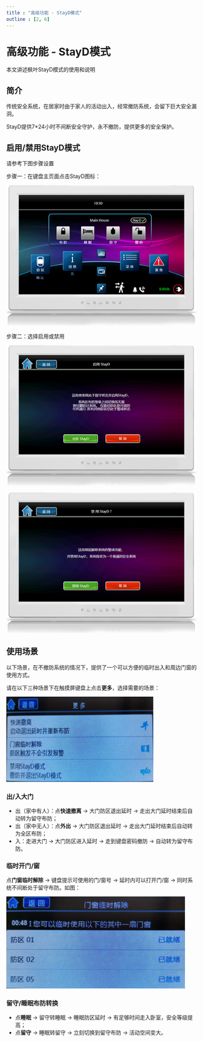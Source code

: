 ```yaml
---
title : "高级功能 - StayD模式"
outline : [2, 6]
---
```


# 高级功能 - StayD模式

本文讲述枫叶StayD模式的使用和说明

## 简介

传统安全系统，在居家时由于家人的活动出入，经常撤防系统，会留下巨大安全漏洞。

StayD提供7*24小时不间断安全守护，永不撤防，提供更多的安全保护。

## 启用/禁用StayD模式

请参考下图步骤设置

步骤一：在键盘主页面点击StayD图标：

![stayd模式主页](images/tm50-tm70-stayd-home.png)

步骤二：选择启用或禁用

![启用stayd模式](images/tm50-tm70-stayd-enable.png)

![禁用stayd模式](images/tm50-tm70-stayd-disable.png)

## 使用场景

以下场景，在不撤防系统的情况下，提供了一个可以方便的临时出入和周边门窗的使用方式。

请在以下三种场景下在触摸屏键盘上点击**更多**，选择需要的场景：

![stayd模式场景](images/tm50-tm70-stayd-select.png)

### 出/入大门

- 出（家中有人）：点**快速撤离** → 大门防区退出延时 → 走出大门延时结束后自动转为留守布防；
- 出（家中无人）：点**外出** → 大门防区退出延时 → 走出大门延时结束后自动转为全区布防；
- 入：走进大门 → 大门防区进入延时 → 走到键盘密码撤防 → 自动转为留守布防。

### 临时开门/窗

点**门窗临时解除** → 键盘提示可使用的门/窗号 → 延时内可以打开门/窗 → 同时系统不间断处于留守布防。如图：

![stayd模式场景](images/tm50-tm70-stayd-window.png)

### 留守/睡眠布防转换

- 点**睡眠** → 留守转睡眠 → 睡眠防区延时 → 有足够时间走入卧室，安全等级提高；
- 点**留守** → 睡眠转留守 → 立刻切换到留守布防 → 活动空间变大。
